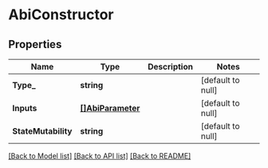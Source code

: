 # AbiConstructor

## Properties
Name | Type | Description | Notes
------------ | ------------- | ------------- | -------------
**Type_** | **string** |  | [default to null]
**Inputs** | [**[]AbiParameter**](AbiParameter.md) |  | [default to null]
**StateMutability** | **string** |  | [default to null]

[[Back to Model list]](../README.md#documentation-for-models) [[Back to API list]](../README.md#documentation-for-api-endpoints) [[Back to README]](../README.md)

